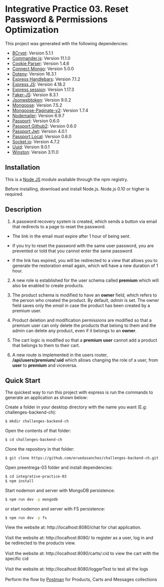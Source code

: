 # Integrative Practice 03. Reset Password & Permissions Optimization 

This project was generated with the following dependencies: 

- [BCrypt](https://github.com/pyca/bcrypt): Version 5.1.1 
- [Commander.js](https://github.com/tj/commander.js?): Version 11.1.0
- [Cookie Parser](https://github.com/expressjs/cookie-parser): Version 1.4.6
- [Connect Mongo](https://github.com/mongodb-js/connect-mongodb-session): Version 5.0.0
- [Dotenv](https://github.com/motdotla/dotenv): Version 16.3.1
- [Express Handlebars](https://github.com/express-handlebars/express-handlebars): Version 7.1.2
- [Express JS](https://github.com/expressjs/express): Version 4.18.2
- [Express session](https://github.com/expressjs/session): Version 1.17.3
- [Faker-JS](https://github.com/faker-js/faker): Version 8.3.1 
- [Jsonwebtoken](https://github.com/auth0/node-jsonwebtoken): Version 9.0.2
- [Mongoose](https://github.com/Automattic/mongoose): Version 7.5.2
- [Mongoose-Paginate-v2](https://github.com/aravindnc/mongoose-paginate-v2): Version 1.7.4  
- [Nodemailer](https://github.com/nodemailer/nodemailer): Version 6.9.7  
- [Passport](https://github.com/jaredhanson/passport): Version 0.6.0
- [Passport Github2](https://github.com/passport/todos-express-password): Version 0.6.0
- [Passport Jwt](https://github.com/mikenicholson/passport-jwt): Version 4.0.1
- [Passport Local](https://github.com/jaredhanson/passport-local): Version 0.6.0
- [Socket.io](https://github.com/socketio/socket.io): Version 4.7.2
- [Uuid](https://github.com/uuidjs/uuid): Version 9.0.1
- [Winston](https://github.com/winstonjs/winston): Version 3.11.0

## Installation

This is a [Node JS](https://github.com/nodejs/node) module available through the npm registry.

Before installing, download and install Node.js. Node.js 0.10 or higher is required.

## Description

1. A password recovery system is created, which sends a button via email that redirects to a page to reset the password.

- The link in the email must expire after 1 hour of being sent.

- If you try to reset the password with the same user password, you are prevented or told that you cannot enter the same password

- If the link has expired, you will be redirected to a view that allows you to generate the restoration email again, which will have a new duration of 1 hour.

2. A new role is established for the user schema called **premium** which will also be enabled to create products.

3. The product schema is modified to have an **owner** field, which refers to the person who created the product. By default, *admin* is set. The owner field saves only the *email* in case the product has been created by a premium user.

4. Product deletion and modification permissions are modified so that a premium user can only delete the products that belong to them and the admin can delete any product, even if it belongs to an **owner**.

5. The cart logic is modified so that a **premium user** cannot add a product that belongs to them to their cart.

6. A new route is implemented in the users router, **/api/users/premium/:uid** which allows changing the role of a user, from **user** to **premium** and viceversa.

## Quick Start

The quickest way to run this project with express is run the commands to generate an application as shown below:

Create a folder in your desktop directory with the name you want (E.g: challenges-backend-ch):

```bash
$ mkdir challenges-backend-ch
```

Open the contents of that folder:

```bash
$ cd challenges-backend-ch
```

Clone the repository in that folder:

```bash
$ git clone https://github.com/eruedasanchez/challenges-backend-ch.git
```

Open preentrega-03 folder and install dependencies: 

```bash
$ cd integrative-practice-03
$ npm install
```

Start nodemon and server with MongoDB persistence:

```bash
$ npm run dev -p mongodb
```

or start nodemon and server with FS persistence:

```bash
$ npm run dev -p fs
```

View the website at: http://localhost:8080/chat for chat application.
<br>
<br>
Visit the website at: http://localhost:8080/ to register as a user, log in and be redirected to the products view.
<br>
<br>
Visit the website at: http://localhost:8080/carts/:cid to view the cart with the specific cid
<br>
<br>
Visit the website at: http://localhost:8080/loggerTest to test all the logs
<br>
<br>
Perform the flow by [Postman](https://www.postman.com/) for Products, Carts and Messages collections